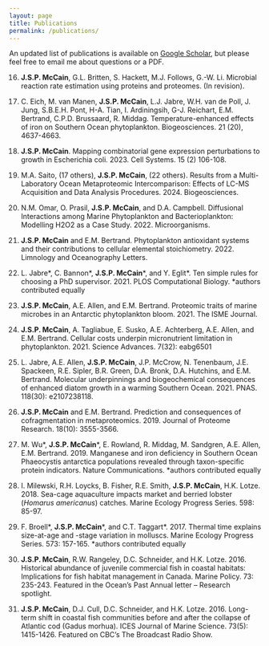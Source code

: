 ```yaml
---
layout: page
title: Publications
permalink: /publications/
---
```


An updated list of publications is available on [Google Scholar](https://scholar.google.ca/citations?user=kXQUQxEAAAAJ&hl=en), but please feel free to email me about questions or a PDF.

16. __J.S.P. McCain__, G.L. Britten, S. Hackett, M.J. Follows, G.-W. Li. Microbial reaction rate estimation using proteins and proteomes. (In revision).

15. C. Eich, M. van Manen, __J.S.P. McCain__, L.J. Jabre, W.H. van de Poll, J. Jung, S.B.E.H. Pont, H-A. Tian, I. Ardiningsih, G-J. Reichart, E.M. Bertrand, C.P.D. Brussaard, R. Middag. 
Temperature-enhanced effects of iron on Southern Ocean phytoplankton. Biogeosciences. 21 (20), 4637-4663.

14. __J.S.P. McCain__. Mapping combinatorial gene expression perturbations to growth in Escherichia coli. 2023. Cell Systems. 15 (2) 106-108.

13. M.A. Saito, (17 others), __J.S.P. McCain__, (22 others). Results from a Multi-Laboratory Ocean Metaproteomic Intercomparison: Effects of LC-MS Acquisition and Data 
Analysis Procedures. 2024. Biogeosciences.

12. N.M. Omar, O. Prasil, __J.S.P. McCain__, and D.A. Campbell. Diffusional Interactions among Marine Phytoplankton and Bacterioplankton: Modelling H2O2 as a Case 
Study. 2022. Microorganisms.

11. __J.S.P. McCain__ and E.M. Bertrand. Phytoplankton antioxidant systems and their contributions to cellular elemental stoichiometry. 2022. Limnology and Oceanography 
Letters.

10. L. Jabre\*, C. Bannon\*, __J.S.P. McCain__\*, and Y. Eglit\*. Ten simple rules for choosing a PhD supervisor. 2021. PLOS Computational Biology. \*authors contributed equally

9. __J.S.P. McCain__, A.E. Allen, and E.M. Bertrand. Proteomic traits of marine microbes in an Antarctic phytoplankton bloom. 2021. The ISME Journal.

8. __J.S.P. McCain__, A. Tagliabue, E. Susko, A.E. Achterberg, A.E. Allen, and E.M. Bertrand. Cellular costs underpin micronutrient limitation in phytoplankton. 2021. Science Advances. 7(32): eabg6501

7. L. Jabre, A.E. Allen, __J.S.P. McCain__, J.P. McCrow, N. Tenenbaum, J.E. Spackeen, R.E. Sipler, B.R. Green, D.A. Bronk, D.A. Hutchins, and E.M. Bertrand. Molecular underpinnings and biogeochemical consequences of enhanced diatom growth in a warming Southern Ocean. 2021. PNAS. 118(30): e2107238118.

6. __J.S.P. McCain__ and E.M. Bertrand. Prediction and consequences of cofragmentation in metaproteomics. 2019. Journal of Proteome Research. 18(10): 3555-3566.

5. M. Wu\*, __J.S.P. McCain__\*, E. Rowland, R. Middag, M. Sandgren, A.E. Allen, E.M. Bertrand. 2019. Manganese and iron deficiency in Southern Ocean Phaeocystis antarctica populations revealed through taxon-specific protein indicators. Nature Communications. \*authors contributed equally

4. I. Milewski, R.H. Loycks, B. Fisher, R.E. Smith, __J.S.P. McCain__, H.K. Lotze. 2018. Sea-cage aquaculture impacts market and berried lobster (*Homarus americanus*) catches. Marine Ecology Progress Series. 598: 85-97.

3. F. Broell\*, __J.S.P. McCain__\*, and C.T. Taggart\*. 2017. Thermal time explains size-at-age and -stage variation in molluscs. Marine Ecology Progress Series. 573: 157-165. \*authors contributed equally

2. __J.S.P. McCain__, R.W. Rangeley, D.C. Schneider, and H.K. Lotze. 2016. Historical abundance of juvenile commercial fish in coastal habitats: Implications for fish habitat management in Canada. Marine Policy. 73: 235-243. Featured in the Ocean’s Past Annual letter – Research spotlight. 

1. __J.S.P. McCain__, D.J. Cull, D.C. Schneider, and H.K. Lotze. 2016. Long-term shift in coastal fish communities before and after the collapse of Atlantic cod (Gadus morhua). ICES Journal of Marine Science. 73(5): 1415-1426. Featured on CBC’s The Broadcast Radio Show. 
